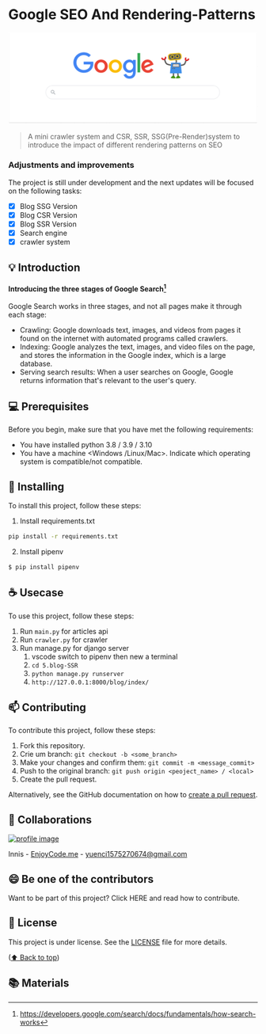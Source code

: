 # Google SEO And Rendering-Patterns

<a name="readme-top"></a>

![image](image/product-image.png)

> A mini crawler system and CSR, SSR, SSG(Pre-Render)system to introduce the impact of different rendering patterns on SEO

### Adjustments and improvements

The project is still under development and the next updates will be focused on the following tasks:

- [x] Blog SSG Version
- [x] Blog CSR Version
- [x] Blog SSR Version
- [x] Search engine 
- [x] crawler system

## 💡 Introduction

#### Introducing the three stages of Google Search[^1]

Google Search works in three stages, and not all pages make it through each stage:

* Crawling: Google downloads text, images, and videos from pages it found on the internet with automated programs called crawlers.
* Indexing: Google analyzes the text, images, and video files on the page, and stores the information in the Google index, which is a large database.
* Serving search results: When a user searches on Google, Google returns information that's relevant to the user's query.

## 💻 Prerequisites

Before you begin, make sure that you have met the following requirements:

<!---These are just example requirements. Add, duplicate or remove as needed--->

* You have installed python 3.8 / 3.9 / 3.10
* You have a machine <Windows /Linux/Mac>. Indicate which operating system is compatible/not compatible.


## 🚀 Installing

To install this project, follow these steps:

1. Install requirements.txt

```bash
pip install -r requirements.txt
```
   
2. Install pipenv

```bash
$ pip install pipenv
```

## ☕ Usecase

To use this project, follow these steps:

1. Run `main.py` for articles api
2. Run `crawler.py` for crawler
3. Run manage.py for django server
   1. vscode switch to pipenv then new a terminal
   2. `cd 5.blog-SSR `
   3. `python manage.py runserver`
   4. `http://127.0.0.1:8000/blog/index/`

## 📫 Contributing

To contribute this project, follow these steps:

1. Fork this repository.
2. Crie um branch: `git checkout -b <some_branch>`
3. Make your changes and confirm them: `git commit -m <message_commit>`
4. Push to the original branch: `git push origin <peoject_name> / <local>`
5. Create the pull request.

Alternatively, see the GitHub documentation on how to [create a pull request](https://help.github.com/en/github/collaborating-with-issues-and-pull-requests/creating-a-pull-request).

## 🤝 Collaborations

<a href="https://github.com/yuenci" target="_blank" >
  <img src="https://github.com/yuenci/Laptop-Repair-Services-Management-System/blob/master/image/avatar-innis.png" alt="profile image" width="60px">
</a>

Innis - [EnjoyCode.me](https://www.enjoycoding.me/) - yuenci1575270674@gmail.com

## 😄 Be one of the contributors

Want to be part of this project? Click HERE and read how to contribute.

## 📝 License

This project is under license. See the [LICENSE](./LICENSE) file for more details.

<p >(<a href="#readme-top">⬆ Back to top</a>)</p>

## 📚 Materials

[^1]: https://developers.google.com/search/docs/fundamentals/how-search-works
